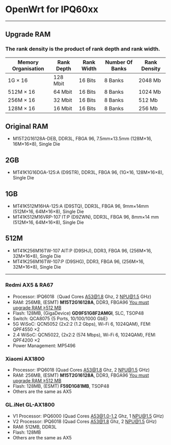 # OpenWrt for IPQ60xx
***
## Upgrade RAM
### The rank density is the product of rank depth and rank width.
| Memory Organisation | Rank Depth | Rank Width | Number Of Banks | Rank Density |
| ------| ------ | ------ | ------ | ------ |
| 1G × 16 | 128 Mbit | 16 Bits | 8 Banks | 2048 Mb |
| 512M × 16 | 64 Mbit | 16 Bits | 8 Banks | 1024 Mb |
| 256M × 16 | 32 Mbit | 16 Bits | 8 Banks | 512 Mb |
| 128M × 16 | 16 Mbit | 16 Bits | 8 Banks | 256 Mb |

## Original RAM
* M15T2G16128A-DEB, DDR3L, FBGA 96, 7.5mm×13.5mm (128M×16, 16M×16×8), Single Die

## 2GB
* MT41K1G16DGA-125:A (D9STR), DDR3L, FBGA 96, (1G×16, 128M×16×8), Single Die

## 1GB
* MT41K512M16HA-125:A (D9STQ), DDR3L, FBGA 96, 9mm×14mm (512M×16, 64M×16×8), Single Die
* MT41K512M16VRP-107 IT:P (D9ZWN), DDR3L, FBGA 96, 8mm×14 mm (512M×16, 64M×16×8), Single Die

## 512M
* MT41K256M16TW-107 AIT:P (D9SHJ), DDR3, FBGA 96, (256M×16, 32M×16×8), Single Die
* MT41K256M16TW-107:P (D9SHG), DDR3, FBGA 96, (256M×16, 32M×16×8), Single Die

***
### Redmi AX5 & RA67
* Processor: IPQ6018（Quad Cores A53@1.8 Ghz, 2 NPU@1.5 GHz)
* RAM: 256MB, (ESMT) **M15T2G16128A**, DDR3, FBGA96 [You must upgrade RAM ≥512 MB](#heading)
* Flash: 128MB, (GigaDevice) **GD9FS1G8F2AMGI**, SLC, TSOP48
* Switch: QCA8075 {5 Ports, 10/100/1000 GbE}
* 5G WiSoC: QCN5052 {2x2:2 (1.2 Gbps), Wi-Fi 6, 1024QAM}, FEM: QPF4550 ×2
* 2.4 WiSoC: QCN5022, {2x2:2 (574 Mbps), Wi-Fi 6, 1024QAM}, FEM: QPF4200 ×2
* Power Management: MP5496

### Xiaomi AX1800
* Processor: IPQ6018 (Quad Cores A53@1.8 Ghz, 2 NPU@1.5 GHz)
* RAM: 256MB, (ESMT) **M15T2G16128A**, DDR3, FBGA96 [You must upgrade RAM ≥512 MB](#heading)
* Flash: 128MB, (ESMT) **F59D1G81MB**, TSOP48
* Others are the same as AX5

### GL.iNet GL-AX1800
* V1 Processor: IPQ6000 (Quad Cores A53@1.0-1.2 Ghz, 1 NPU@1.5 GHz)
* V2 Processor: IPQ6018 (Quad Cores A53@1.8 Ghz, 2 NPU@1.5 GHz)
* RAM: 512MB, DDR3L
* Flash: 128MB
* Others are the same as AX5